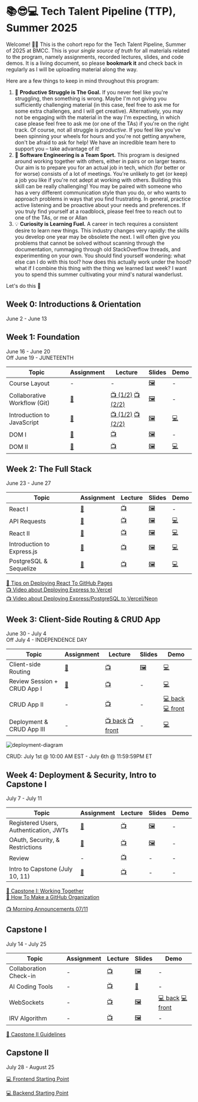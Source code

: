 # 📚😎💻 **Tech Talent Pipeline (TTP), Summer 2025**

Welcome! 👋🏻 This is the cohort repo for the Tech Talent Pipeline, Summer of 2025 at BMCC. This is your _single source of truth_ for all
materials related to the program, namely assignments, recorded lectures, slides, and code demos. It is a living document, so please
**bookmark it** and check back in regularly as I will be uploading material along the way.

Here are a few things to keep in mind throughout this program:

1. 🎯 **Productive Struggle is The Goal.** If you never feel like you're struggling, then something is wrong. Maybe I'm not giving you sufficiently challenging material (in this case, feel free to ask me for some extra challenges, and I will get creative). Alternatively, you may not be engaging with the material in the way I'm expecting, in which case please feel free to ask me (or one of the TAs) if you're on the right track. Of course, not all struggle is _productive_. If you feel like you've been spinning your wheels for hours and you're not getting anywhere, don't be afraid to ask for help! We have an incredible team here to support you – take advantage of it!
2. 🤝 **Software Engineering is a Team Sport.** This program is designed around working together with others, either in pairs or on larger teams. Our aim is to prepare you for an actual job in tech, which (for better or for worse) consists of a lot of meetings. You're unlikely to get (or keep) a job you like if you're not adept at working with others. Building this skill can be really challenging! You may be paired with someone who has a very different communication style than you do, or who wants to approach problems in ways that you find frustrating. In general, practice active listening and be proactive about your needs and preferences. If you truly find yourself at a roadblock, please feel free to reach out to one of the TAs, or me or Allan
3. 💡 **Curiosity is Learning Fuel.** A career in tech requires a consistent desire to learn new things. This industry changes very rapidly: the skills you develop one year may be obsolete the next. I will often give you problems that cannot be solved without scanning through the documentation, rummaging through old StackOverflow threads, and experimenting on your own. You should find yourself wondering: what else can I do with this tool? how does this actually work under the hood? what if I combine this thing with the thing we learned last week? I want you to spend this summer cultivating your mind's natural wanderlust.

Let's do this 🚀

## Week 0: Introductions & Orientation

June 2 - June 13

## Week 1: Foundation

June 16 - June 20
</br>
Off June 19 - JUNETEENTH

| Topic                        | Assignment        | Lecture                                           | Slides                     | Demo            |
| ---------------------------- | ----------------- | ------------------------------------------------- | -------------------------- | --------------- |
| Course Layout                | -                 | -                                                 | [🖼️][course-layout-slides] | -               |
| Collaborative Workflow (Git) | [📝][collab-asst] | [📺 (1/2)][collab-lec-1] [📺 (2/2)][collab-lec-2] | [🖼️][collab-lec-slides]    | -               |
| Introduction to JavaScript   | [📝][js-asst]     | [📺 (1/2)][js-lec-1] [📺 (2/2)][js-lec-2]         | [🖼️][js-slides]            | [💻][js-demo]   |
| DOM I                        | [📝][dom1-asst]   | [📺][dom1-lec]                                    | [🖼️][dom1-slides]          | -               |
| DOM II                       | [📝][dom2-asst]   | [📺][dom2-lec]                                    | [🖼️][dom2-slides]          | [💻][dom2-demo] |

[//]: # " Paste in table above >> [📝][collab-asst] "
[collab-asst]: ./assignments/01-Git.md
[js-asst]: ./assignments/02-JS.md
[//]: # " Paste in table above >> [📺][collab-lec] "
[collab-lec-1]: https://youtu.be/dET2dHExStc
[collab-lec-2]: https://youtu.be/1-rP7Wu8HBg
[course-layout-slides]: ./slides/00%20-%20Introductions%20and%20Course%20Layout.pdf
[//]: # " Paste in table above >> [🖼️][collab-lec-slides] "
[collab-lec-slides]: https://github.com/fterdal/ttp-summer-2025/blob/main/slides/02%20-%20Git%20Workflows%2C%20GitHub%2C%20and%20More%20Git%20(2025).pdf
[js-lec-1]: https://youtu.be/su6xfZ--UQY
[js-lec-2]: https://youtu.be/BGI8N2kdEBQ
[js-slides]: ./slides/03%20-%20Javascript.pdf
[//]: # " Paste in table above >> [💻][js-demo] "
[js-demo]: https://github.com/fterdal/ttp-js-demo/blob/main/script.js
[dom1-asst]: ./assignments/03-DOM.md
[dom1-lec]: https://youtu.be/-mksoNVOkGM
[dom1-slides]: ./slides/05-%20DOM%20I.pdf
[dom2-lec]: https://youtu.be/ij_Lpuun3gM
[dom2-asst]: ./assignments/04-DOM2.md
[dom2-slides]: ./slides/06-%20DOM%20II.pdf
[dom2-demo]: https://github.com/fterdal/DOM-2-StartingPoint/tree/main/demo

## Week 2: The Full Stack

June 23 - June 27

| Topic                      | Assignment           | Lecture             | Slides                 | Demo                 |
| -------------------------- | -------------------- | ------------------- | ---------------------- | -------------------- |
| React I                    | [📝][react1-asst]    | [📺][react1-lec]    | [🖼️][react1-slides]    | -                    |
| API Requests               | [📝][api-asst]       | [📺][api-lec]       | [🖼️][api-slides]       | [💻][api-demo]       |
| React II                   | [📝][react2-asst]    | [📺][react2-lec]    | [🖼️][react2-slides]    | [💻][react2-demo]    |
| Introduction to Express.js | [📝][express-asst]   | [📺][express-lec]   | [🖼️][express-slides]   | [💻][express-demo]   |
| PostgreSQL & Sequelize     | [📝][sequelize-asst] | [📺][sequelize-lec] | [🖼️][sequelize-slides] | [💻][sequelize-demo] |

[👀 Tips on Deploying React To GitHub Pages](https://gist.github.com/fterdal/8dcc928cd5e4ede8d697295710ddc581)
</br>
[📺 Video about Deploying Express to Vercel](https://youtu.be/wU18h51hTCk)
</br>
[📺 Video about Deploying Express/PostgreSQL to Vercel/Neon](https://youtu.be/Ij3q4XERCcA)

[react1-lec]: https://youtu.be/4dF1UgZ7P3Q
[react1-asst]: ./assignments/05-React.md
[react1-slides]: ./slides/07-React-1.pdf
[api-asst]: ./assignments/06-APIRequests.md
[api-lec]: https://youtu.be/Kk9t_aC6s2g
[api-slides]: ./slides/08-api-requests.pdf
[api-demo]: https://github.com/fterdal/React-APIRequests/blob/finn-demo/src/TodoList.jsx
[react2-asst]: ./assignments/07-React2.md
[react2-slides]: ./slides/09-React-2.pdf
[react2-demo]: https://github.com/fterdal/React-2-Forms/blob/finn-code-demo/src/components/AddBook.jsx
[react2-lec]: https://youtu.be/Yzl6cLNhHuI
[express-asst]: ./assignments/08-Express.md
[express-lec]: https://youtu.be/Xf4MK0pDeFs
[express-deployment]: https://youtu.be/wU18h51hTCk
[express-slides]: ./slides/10-Express.pdf
[express-demo]: https://github.com/fterdal/ttp-express-code-demo/blob/main/app.js
[sequelize-asst]: ./assignments/09-Sequelize.md
[sequelize-lec]: https://youtu.be/e4A5oQvvojI
[sequelize-slides]: ./slides/11-Sequelize.pdf
[sequelize-demo]: https://github.com/fterdal/ttp-express-code-demo/blob/sequelize-demo/database/duck.js

## Week 3: Client-Side Routing & CRUD App

June 30 - July 4
</br>
Off July 4 - INDEPENDENCE DAY

| Topic                       | Assignment         | Lecture                                          | Slides               | Demo                                               |
| --------------------------- | ------------------ | ------------------------------------------------ | -------------------- | -------------------------------------------------- |
| Client-side Routing         | [📝][routing-asst] | [📺][routing-lec]                                | [🖼️][routing-slides] | [💻][routing-demo]                                 |
| Review Session + CRUD App I | [📝][crud-asst]    | [📺][crud-lec]                                   | -                    | [💻][crud-demo]                                    |
| CRUD App II                 | -                  | [📺][crud2-lec]                                  | -                    | [💻 back][crud2-demo-be] [💻 front][crud2-demo-fe] |
| Deployment & CRUD App III   | -                  | [📺 back][crud3-lec-be] [📺 front][crud3-lec-fe] | -                    | [💻][crud3-demo-fe]                                |

[routing-asst]: ./assignments/10-ClientSideRouting.md
[routing-slides]: ./slides/12-ClientSide-Routing.pdf
[routing-lec]: https://youtu.be/1tCeZ-t2LN4
[routing-demo]: https://github.com/fterdal/Routing-Demo/blob/main/src/app.jsx
[crud-asst]: https://docs.google.com/document/d/1NNbopxSE0JMOI1gVGuUp9gwX85KOEscdpiqGw6PZqBs/edit?usp=sharing
[crud-lec]: https://youtu.be/epiBXRsDkdc
[crud-demo]: https://github.com/fterdal/crud-demo-1
[crud2-lec]: https://youtu.be/9VgDf-rM7b0
[crud2-demo-be]: https://github.com/fterdal/crud-demo-1
[crud2-demo-fe]: https://github.com/TTP-2025/crud-demo-frontend
[crud3-lec-be]: https://youtu.be/vWqE9Wo0rtY
[crud3-lec-fe]: https://youtu.be/ZF7FpM6STHI
[crud3-demo-fe]: https://github.com/fterdal/deployment-demo-frontend/blob/main/webpack.config.js#L13-L17

![deployment-diagram](https://github.com/user-attachments/assets/004fb1ef-d368-47dc-a1a7-95202c52648b)

CRUD: July 1st @ 10:00 AM EST - July 6th @ 11:59:59PM ET

## Week 4: Deployment & Security, Intro to Capstone I

July 7 - July 11

| Topic                                  | Assignment            | Lecture              | Slides             | Demo |
| -------------------------------------- | --------------------- | -------------------- | ------------------ | ---- |
| Registered Users, Authentication, JWTs | [📝][auth-asst]       | [📺][auth-lec]       | [🖼️][auth-slides]  | -    |
| OAuth, Security, & Restrictions        | [📝][oauth-asst]      | [📺][oauth-lec]      | [🖼️][oauth-slides] | -    |
| Review                                 | -                     | [📺][review-lec]     | -                  | -    |
| Intro to Capstone (July 10, 11)        | [📝][capstone-i-asst] | [📺][capstone-i-lec] | -                  | -    |

[📖 Capstone I: Working Together](https://gist.github.com/fterdal/48243b57e60f798062858051f57c6c5d)
</br>
[📖 How To Make a GitHub Organization][github-org-lec]

[📺 Morning Announcements 07/11](https://youtu.be/3Rl8WqIaJoA)

[auth-asst]: ./assignments/11-authentication.md
[auth-lec]: https://youtu.be/KQf9mfcycCI
[auth-slides]: ./slides/13-Authentication.pdf
[oauth-asst]: ./assignments/12-OAuth.md
[oauth-lec]: https://youtu.be/1dUihA0zgH8
[oauth-slides]: ./slides/14-OAuth.pdf
[review-lec]: https://youtu.be/0X6pKqrOX4A
[capstone-i-asst]: https://gist.github.com/fterdal/50953505d463835d979d31b1ea235c7f
[capstone-i-lec]: https://youtu.be/Ul_aBTFOZM4
[github-org-lec]: https://youtu.be/ixWmUawbQfI

## Capstone I

July 14 - July 25

| Topic                  | Assignment | Lecture                  | Slides                      | Demo                                                         |
| ---------------------- | ---------- | ------------------------ | --------------------------- | ------------------------------------------------------------ |
| Collaboration Check-in | -          | [📺][collab-checkin-lec] | [🖼️][collab-checkin-slides] | -                                                            |
| AI Coding Tools        | -          | [📺][ai-tools-lec]       | [📖][ai-tools-slides]       | -                                                            |
| WebSockets             | -          | [📺][websockets-lec]     | [🖼️][websockets-slides]     | [💻 back][websockets-demo-be] [💻 front][websockets-demo-fe] |
| IRV Algorithm          | -          | [📺][irv-algo-lec]       | [🖼️][irv-algo-photos]       | -                                                            |

[📖 Capstone II Guidelines](https://gist.github.com/fterdal/a09bfb22d66e968f8a100c4c68c29128)

[collab-checkin-lec]: https://youtu.be/Af2Bi7VhbFU
[collab-checkin-slides]: https://gist.github.com/fterdal/f9d6e9140e140ba8a1874cacaf674944
[ai-tools-lec]: https://youtu.be/51i3sq1vbaA
[ai-tools-slides]: https://gist.github.com/fterdal/6e8b5efde9bd67f9c695d7ee0c9bbe20
[websockets-lec]: https://youtu.be/h0tyEwo2zgI
[websockets-slides]: ./slides/15-WebSockets.pdf
[websockets-demo-be]: https://github.com/fterdal/Sockets-Demo-Backend
[websockets-demo-fe]: https://github.com/fterdal/Sockets-Demo-Frontend
[irv-algo-lec]: https://youtu.be/OO1CeTxtFhQ
[irv-algo-photos]: ./slides/irv-photos

## Capstone II

July 28 - August 25

[💻 Frontend Starting Point](https://github.com/fterdal/Capstone-2-Frontend)

[💻 Backend Starting Point](https://github.com/fterdal/Capstone-2-Backend)
